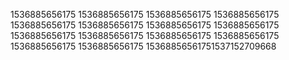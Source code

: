 1536885656175
1536885656175
1536885656175
1536885656175
1536885656175
1536885656175
1536885656175
1536885656175
1536885656175
1536885656175
1536885656175
1536885656175
1536885656175
1536885656175
15368856561751537152709668